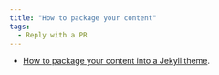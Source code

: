 ```yaml
---
title: "How to package your content"
tags:
  - Reply with a PR
---
```


* [How to package your content into a Jekyll theme](./how-to-package-your-content-into-jekyll-theme.md).
